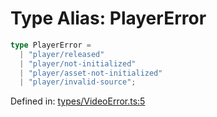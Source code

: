 # Type Alias: PlayerError

```ts
type PlayerError = 
  | "player/released"
  | "player/not-initialized"
  | "player/asset-not-initialized"
  | "player/invalid-source";
```

Defined in: [types/VideoError.ts:5](https://github.com/TheWidlarzGroup/react-native-video/blob/f9ee42c2a80c20dca2b87dac6bcb2898c1a425c5/packages/react-native-video/src/core/types/VideoError.ts#L5)
